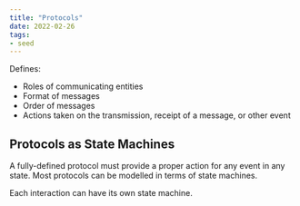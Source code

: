 ```yaml
---
title: "Protocols"
date: 2022-02-26
tags:
- seed
---
```


Defines:  
- Roles of communicating entities  
- Format of messages  
- Order of messages  
- Actions taken on the transmission, receipt of a message, or other event

## Protocols as State Machines
A fully-defined protocol must provide a proper action for any event in any state. Most protocols can be modelled in terms of state machines.

Each interaction can have its own state machine.